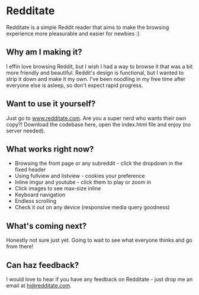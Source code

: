 Redditate
=================

Redditate is a simple Reddit reader that aims to make the browsing experience more pleasurable and easier for newbies :)


Why am I making it?
-----

I effin love browsing Reddit, but I wish I had a way to browse it that was a bit more friendly and beautiful. Reddit's design is functional, but I wanted to strip it down and make it my own. I've been noodling in my free time after everyone else is asleep, so don't expect rapid progress.


Want to use it yourself?
-----

Just go to <a href="http:/www.redditate.com">www.redditate.com</a>. Are you a super nerd who wants their own copy?! Download the codebase here, open the index.html file and enjoy (no server needed).


What works right now?
-----

+ Browsing the front page or any subreddit - click the dropdown in the fixed header
+ Using fullview and listview - cookies your preference
+ Inline imgur and youtube - click them to play or zoom in
+ Click images to see max-size inline
+ Keyboard navigation
+ Endless scrolling
+ Check it out on any device (responsive media query goodness)


What's coming next?
-----------

Honestly not sure just yet. Going to wait to see what everyone thinks and go from there!


Can haz feedback?
-----------

I would love to hear if you have any feedback on Redditate - just drop me an email at hi@redditate.com.